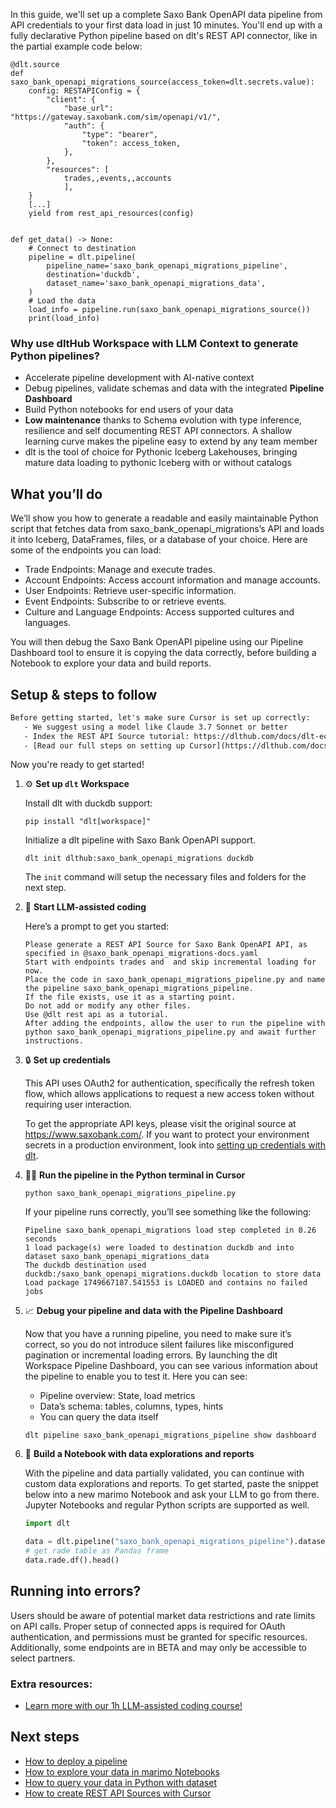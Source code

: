 In this guide, we'll set up a complete Saxo Bank OpenAPI data pipeline from API credentials to your first data load in just 10 minutes. You'll end up with a fully declarative Python pipeline based on dlt's REST API connector, like in the partial example code below:

```python-outcome
@dlt.source
def saxo_bank_openapi_migrations_source(access_token=dlt.secrets.value):
    config: RESTAPIConfig = {
        "client": {
            "base_url": "https://gateway.saxobank.com/sim/openapi/v1/",
            "auth": {
                "type": "bearer",
                "token": access_token,
            },
        },
        "resources": [
            trades,,events,,accounts
            ],
    }
    [...]
    yield from rest_api_resources(config)


def get_data() -> None:
    # Connect to destination
    pipeline = dlt.pipeline(
        pipeline_name='saxo_bank_openapi_migrations_pipeline',
        destination='duckdb',
        dataset_name='saxo_bank_openapi_migrations_data', 
    )
    # Load the data
    load_info = pipeline.run(saxo_bank_openapi_migrations_source())
    print(load_info) 
```

### Why use dltHub Workspace with LLM Context to generate Python pipelines?

- Accelerate pipeline development with AI-native context
- Debug pipelines, validate schemas and data with the integrated **Pipeline Dashboard**
- Build Python notebooks for end users of your data
- **Low maintenance** thanks to Schema evolution with type inference, resilience and self documenting REST API connectors. A shallow learning curve makes the pipeline easy to extend by any team member
- dlt is the tool of choice for Pythonic Iceberg Lakehouses, bringing mature data loading to pythonic Iceberg with or without catalogs

## What you’ll do

We’ll show you how to generate a readable and easily maintainable Python script that fetches data from saxo_bank_openapi_migrations’s API and loads it into Iceberg, DataFrames, files, or a database of your choice. Here are some of the endpoints you can load:

- Trade Endpoints: Manage and execute trades.
- Account Endpoints: Access account information and manage accounts.
- User Endpoints: Retrieve user-specific information.
- Event Endpoints: Subscribe to or retrieve events.
- Culture and Language Endpoints: Access supported cultures and languages.

You will then debug the Saxo Bank OpenAPI pipeline using our Pipeline Dashboard tool to ensure it is copying the data correctly, before building a Notebook to explore your data and build reports.

## Setup & steps to follow

```default
Before getting started, let's make sure Cursor is set up correctly:
   - We suggest using a model like Claude 3.7 Sonnet or better
   - Index the REST API Source tutorial: https://dlthub.com/docs/dlt-ecosystem/verified-sources/rest_api/ and add it to context as **@dlt rest api**
   - [Read our full steps on setting up Cursor](https://dlthub.com/docs/dlt-ecosystem/llm-tooling/cursor-restapi#23-configuring-cursor-with-documentation)
```

Now you're ready to get started!

1. ⚙️ **Set up `dlt` Workspace**
    
    Install dlt with duckdb support:
    ```shell
    pip install "dlt[workspace]"
    ```

    Initialize a dlt pipeline with Saxo Bank OpenAPI support.
    ```shell
    dlt init dlthub:saxo_bank_openapi_migrations duckdb
    ```

    The `init` command will setup the necessary files and folders for the next step.
    
2. 🤠 **Start LLM-assisted coding**
    
    Here’s a prompt to get you started:
    
    ```prompt
    Please generate a REST API Source for Saxo Bank OpenAPI API, as specified in @saxo_bank_openapi_migrations-docs.yaml 
    Start with endpoints trades and  and skip incremental loading for now. 
    Place the code in saxo_bank_openapi_migrations_pipeline.py and name the pipeline saxo_bank_openapi_migrations_pipeline. 
    If the file exists, use it as a starting point. 
    Do not add or modify any other files. 
    Use @dlt rest api as a tutorial. 
    After adding the endpoints, allow the user to run the pipeline with python saxo_bank_openapi_migrations_pipeline.py and await further instructions.
    ```

    
3. 🔒 **Set up credentials** 
    
    This API uses OAuth2 for authentication, specifically the refresh token flow, which allows applications to request a new access token without requiring user interaction.
    
    To get the appropriate API keys, please visit the original source at https://www.saxobank.com/.
    If you want to protect your environment secrets in a production environment, look into [setting up credentials with dlt](https://dlthub.com/docs/walkthroughs/add_credentials).
    
4. 🏃‍♀️ **Run the pipeline in the Python terminal in Cursor**
    
    ```shell
    python saxo_bank_openapi_migrations_pipeline.py
    ```
    
    If your pipeline runs correctly, you’ll see something like the following:
    
    ```shell
    Pipeline saxo_bank_openapi_migrations load step completed in 0.26 seconds
    1 load package(s) were loaded to destination duckdb and into dataset saxo_bank_openapi_migrations_data
    The duckdb destination used duckdb:/saxo_bank_openapi_migrations.duckdb location to store data
    Load package 1749667187.541553 is LOADED and contains no failed jobs
    ```
    
5. 📈 **Debug your pipeline and data with the Pipeline Dashboard**

    Now that you have a running pipeline, you need to make sure it’s correct, so you do not introduce silent failures like misconfigured pagination or incremental loading errors. By launching the dlt Workspace Pipeline Dashboard, you can see various information about the pipeline to enable you to test it. Here you can see:
    - Pipeline overview: State, load metrics
    - Data’s schema: tables, columns, types, hints
    - You can query the data itself
    
    ```shell
    dlt pipeline saxo_bank_openapi_migrations_pipeline show dashboard
    ```
    
6. 🐍 **Build a Notebook with data explorations and reports**

    With the pipeline and data partially validated, you can continue with custom data explorations and reports. To get started, paste the snippet below into a new marimo Notebook and ask your LLM to go from there. Jupyter Notebooks and regular Python scripts are supported as well.

    
    ```python
    import dlt

   data = dlt.pipeline("saxo_bank_openapi_migrations_pipeline").dataset()
   # get rade table as Pandas frame
   data.rade.df().head()
    ```

## Running into errors?

Users should be aware of potential market data restrictions and rate limits on API calls. Proper setup of connected apps is required for OAuth authentication, and permissions must be granted for specific resources. Additionally, some endpoints are in BETA and may only be accessible to select partners.

### Extra resources:

- [Learn more with our 1h LLM-assisted coding course!](https://www.youtube.com/watch?v=GGid70rnJuM)

## Next steps

- [How to deploy a pipeline](https://dlthub.com/docs/walkthroughs/deploy-a-pipeline)
- [How to explore your data in marimo Notebooks](https://dlthub.com/docs/general-usage/dataset-access/marimo)
- [How to query your data in Python with dataset](https://dlthub.com/docs/general-usage/dataset-access/dataset)
- [How to create REST API Sources with Cursor](https://dlthub.com/docs/dlt-ecosystem/llm-tooling/cursor-restapi)
